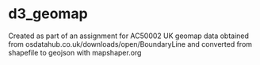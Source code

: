 # d3_geomap
Created as part of an assignment for AC50002
UK geomap data obtained from osdatahub.co.uk/downloads/open/BoundaryLine
and converted from shapefile to geojson with mapshaper.org

